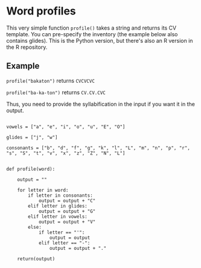 # Word profiles

This very simple function ```profile()``` takes a string and returns its CV template. You can pre-specify the inventory (the example below also contains glides). This is the Python version, but there's also an R version in the R repository.

## Example

```profile("bakaton")``` returns ```CVCVCVC```    

```profile("ba-ka-ton")``` returns ```CV.CV.CVC```   

Thus, you need to provide the syllabification in the input if you want it in the output.


```{Python}

vowels = ["a", "e", "i", "o", "u", "E", "O"]

glides = ["j", "w"]

consonants = ["b", "d", "f", "g", "k", "l", "L", "m", "n", "p", "r", "s", "S", "t", "v", "x", "z", "Z", "N", "L"]


def profile(word):
    
    output = ""

    for letter in word:
        if letter in consonants:
            output = output + "C"
        elif letter in glides:
            output = output + "G"
        elif letter in vowels:
            output = output + "V"
        else:
            if letter == "'":
                output = output
            elif letter == "-":
                output = output + "."
    
    return(output)
    
    


```
